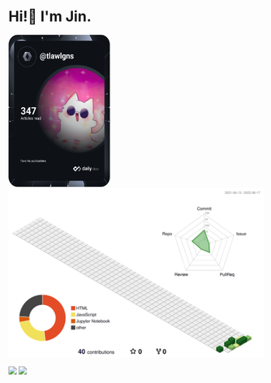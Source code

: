 # Hi!👋  I'm Jin.



<a href="https://app.daily.dev/tlawlgns"><img src="https://github.com/wlgnstla/wlgnstla/blob/main/devcard.svg"  height = "300" width="200" alt="Jin's Dev Card"/></a>
![](./profile-3d-contrib/profile-green-animate.svg)

<img src = "https://img.shields.io/youtube/channel/subscribers/UCyA8NILzpi30Ib9bd7XgN3g?style=for-the-badge">       <img src = "https://img.shields.io/youtube/channel/views/UCyA8NILzpi30Ib9bd7XgN3g?color=red&style=for-the-badge">
